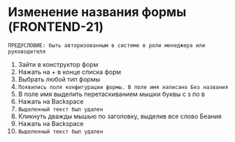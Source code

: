 # Изменение названия формы (FRONTEND-21)

`ПРЕДУСЛОВИЕ: быть авторизованным в системе в роли менеджера или руководителя`

1. Зайти в конструктор форм
2. Нажать на + в конце списка форм
3. Выбрать любой тип формы
4. `Появились поля конфигурации формы. В поле имя написано Без названия`
5. В поле имя выделить перетаскиванием мышки буквы с з по в
6. Нажать на Backspace
7. `Выделенный текст был удален`
8. Кликнуть дважды мышью по заголовку, выделив все слово Беания
9. Нажать на Backspace
10. `Выделенный текст был удален`
